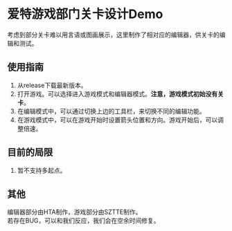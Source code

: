 # 爱特游戏部门关卡设计Demo
考虑到部分关卡难以用言语或图画展示，这里制作了相对应的编辑器，供关卡的编辑和测试。

## 使用指南
1. 从release下载最新版本。
2. 打开游戏。可以选择进入游戏模式和编辑器模式。**注意，游戏模式初始没有关卡**。
3. 在编辑模式中，可以通过切换上边的工具栏，来切换不同的编辑功能。
4. 在游戏模式中，可以在游戏开始时设置箭头位置和方向。游戏开始后，可以调整倍速。

## 目前的局限
1. 暂不支持多起点。

## 其他
编辑器部分由HTA制作，游戏部分由SZTTE制作。  
若存在BUG，可以和我们反应，我们会在空余时间修复。
